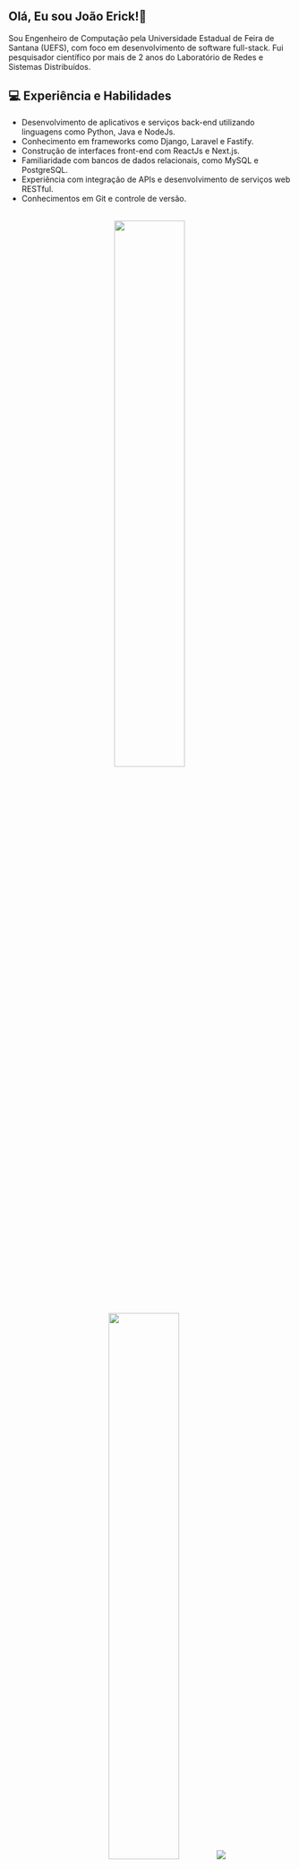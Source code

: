 ## Olá, Eu sou João Erick!👋

Sou Engenheiro de Computação pela Universidade Estadual de Feira de Santana (UEFS), com foco em desenvolvimento de software full-stack. Fui pesquisador científico por mais de 2 anos do Laboratório de Redes e Sistemas Distribuídos.

## 💻 Experiência e Habilidades

- Desenvolvimento de aplicativos e serviços back-end utilizando linguagens como Python, Java e NodeJs.
- Conhecimento em frameworks como Django, Laravel e Fastify.
- Construção de interfaces front-end com ReactJs e Next.js.
- Familiaridade com bancos de dados relacionais, como MySQL e PostgreSQL.
- Experiência com integração de APIs e desenvolvimento de serviços web RESTful.
- Conhecimentos em Git e controle de versão.

 <br>
 <div align="center">
  <img height="50%" width="auto" src ="https://github-readme-stats.vercel.app/api?username=JoaoErick&show_icons=true&count_private=true&theme=slateorange&hide_border=true&hide=issues,contribs&bg_color=00000000">
  <img height="50%" width="auto" src ="https://github-readme-stats.vercel.app/api/top-langs/?username=JoaoErick&layout=compact&hide_border=true&theme=slateorange&bg_color=00000000&langs_count=6&hide=jupyter%20notebook,tex,css,php">
  <img src ="https://github-readme-streak-stats.herokuapp.com?user=JoaoErick&theme=slateorange&hide_border=true&background=FFFFFF00">
</div>
  
## 📫 Entre em Contato

Se você tiver interesse em colaborar em projetos interessantes ou apenas quiser bater um papo sobre tecnologia, fique à vontade:
<div> 
  <a href = "mailto:contatojoaoerickbarbosa@gmail.com"><img src="https://img.shields.io/badge/-Gmail-%23333?style=for-the-badge&logo=gmail&logoColor=white" target="_blank"></a>
  <a href="https://www.linkedin.com/in/joao-erick-barbosa" target="_blank"><img src="https://img.shields.io/badge/-LinkedIn-%230077B5?style=for-the-badge&logo=linkedin&logoColor=white" target="_blank"></a> 
</div>
